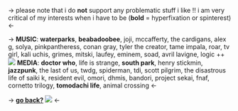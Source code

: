-> please note that i do **not** support any problematic stuff i like !! i am very critical of my interests when i have to be (**bold** = hyperfixation or spinterest) <-

-> **MUSIC**: **waterparks**, **beabadoobee**, joji, mccafferty, the cardigans, alex g, solya, pinkpantheress, conan gray, tyler the creator, tame impala, roar, tv girl, kali uchis, grimes, mitski, laufey, eminem, soad, avril lavigne, logic ++
![](https://media.discordapp.net/attachments/999986008307269732/1216505598108241951/IMG_1712.png?ex=6600a220&is=65ee2d20&hm=92e783fe6160c956c365c4bfd7688fbe5bbe3730d9fb25fe5e16acb6512df325&)
**MEDIA**: **doctor who**, life is strange, **south park**, henry stickmin, **jazzpunk**, the last of us, twdg, spiderman, tdi, scott pilgrim, the disastrous life of saiki k, resident evil, omori, dhmis, bandori, project sekai, fnaf, cornetto trilogy, **tomodachi life**, animal crossing <-

-> [**go back?**](https://rentry.co/badwoIfbay) ![](https://media.discordapp.net/attachments/999986008307269732/1216506303288185053/IMG_1696.gif?ex=6600a2c8&is=65ee2dc8&hm=72d198db65e98ce17f32047aac7dc6a092e998ce03e00622ceb2c0da78b98ee3&) <-